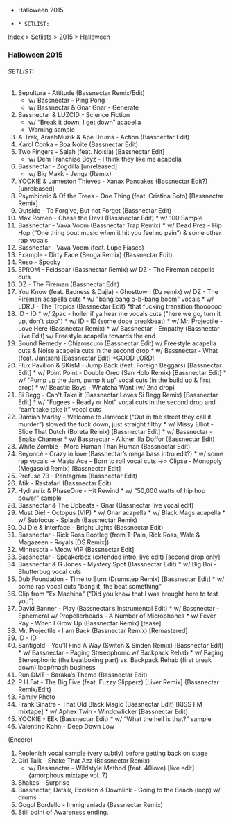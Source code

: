   * Halloween 2015
  *     * SETLIST:

[Index](https://www.reddit.com/r/bassnectar/wiki/index) >
[Setlists](https://www.reddit.com/r/bassnectar/wiki/interactive/setlists) >
[2015](https://www.reddit.com/r/bassnectar/wiki/interactive/setlists/2015) >
Halloween

### Halloween 2015

###### SETLIST:

  1. Sepultura - Attitude (Bassnectar Remix/Edit) 
     * w/ Bassnectar - Ping Pong
     * w/ Bassnectar & Gnar Gnar - Generate
  2. Bassnectar & LUZCID - Science Fiction 
     * w/ “Break it down, I get down” acapella
     * Warning sample
  3. A-Trak, AraabMuzik & Ape Drums - Action (Bassnectar Edit)
  4. Karol Conka - Boa Noite (Bassnectar Edit)
  5. Two Fingers - Salah (feat. Noisia) [Bassnectar Edit] 
     * w/ Dem Franchise Boyz - I think they like me acapella
  6. Bassnectar - Zogdilla [unreleased] 
     * w/ Big Makk - Jenga (Remix)
  7. YOOK!E & Jameston Thieves - Xanax Pancakes (Bassnectar Edit?)[unreleased]
  8. Psymbionic & Of the Trees - One Thing (feat. Cristina Soto) [Bassnectar Remix]
  9. Outside - To Forgive, But not Forget (Bassnectar Edit)
  10. Max Romeo - Chase the Devil (Bassnectar Edit) 
     * w/ 100 Sample
  11. Bassnectar - Vava Voom (Bassnectar Trap Remix) 
     * w/ Dead Prez - Hip Hop (“One thing bout music when it hit you feel no pain”) & some other rap vocals
  12. Bassnectar - Vava Voom (feat. Lupe Fiasco)
  13. Example - Dirty Face (Benga Remix) (Bassnectar Edit)
  14. Reso - Spooky
  15. EPROM - Feldspar (Bassnectar Remix) w/ DZ - The Fireman acapella cuts
  16. DZ - The Fireman (Bassnectar Edit)
  17. You Know (feat. Badness & Dajla) - Ghosttown (Dz remix) w/ DZ - The Fireman acapella cuts 
     * w/ "bang bang b-b-bang boom" vocals
     * w/ LDRU - The Tropics (Bassnectar Edit) *that fucking transition thoooooo
  18. ID - ID 
     * w/ 2pac - holler if ya hear me vocals cuts ("here we go, turn it up, don't stop")
     * w/ ID - ID (some dope breakbeat)
     * w/ Mr. Projectile - Love Here (Bassnectar Remix)
     * w/ Bassnectar - Empathy (Bassnectar Live Edit) w/ Freestyle acapella towards the end
  19. Sound Remedy - Chiaroscuro (Bassnectar Edit) w/ Freestyle acapella cuts & Noise acapella cuts in the second drop 
     * w/ Bassnectar - What (feat. Jantsen) [Bassnectar Edit] *GOOD LORD!
  20. Flux Pavilion & SKisM - Jump Back (feat. Foreign Beggars) [Bassnectar Edit] 
     * w/ Point Point - Double Oreo (San Holo Remix) [Bassnectar Edit] 
     * w/ "Pump up the Jam, pump it up” vocal cuts (in the build up & first drop)
     * w/ Beastie Boys - Whatcha Want (w/ 2nd drop)
  21. Si Begg - Can't Take it (Bassnectar Loves Si Begg Remix) [Bassnectar Edit] 
     * w/ “Fugees - Ready or Not” vocal cuts in the second drop and “can’t take take it” vocal cuts
  22. Damian Marley - Welcome to Jamrock (“Out in the street they call it murder”) slowed the fuck down, just straight filthy 
     * w/ Missy Elliot - Slide That Dutch (Boreta Remix) [Bassnectar Edit]
     * w/ Bassnectar - Snake Charmer
     * w/ Bassnectar - Alkher Illa Doffor (Bassnectar Edit)
  23. White Zombie - More Human Than Human (Bassnectar Edit)
  24. Beyoncé - Crazy in love (Bassnectar’s mega bass intro edit?) 
     * w/ some rap vocals -> Masta Ace - Born to roll vocal cuts ->> Clipse - Monopoly (Megasoid Remix) [Bassnectar Edit]
  25. Prefuse 73 - Pentagram (Bassnectar Edit)
  26. Atik - Rastafari (Bassnectar Edit)
  27. Hydraulix & PhaseOne - Hit Rewind 
     * w/ "50,000 watts of hip hop power" sample
  28. Bassnectar & The Upbeats - Gnar (Bassnectar live vocal edit)
  29. Must Die! - Octopus (VIP) 
     * w/ Gnar acapella 
     * w/ Black Mags acapella
     * w/ Subfocus - Splash (Bassnectar Remix)
  30. DJ Die & Interface - Bright Lights (Bassnectar Edit)
  31. Bassnectar - Rick Ross Bootleg (from T-Pain, Rick Ross, Wale & Magazeen - Royals [DS Remix])
  32. Minnesota - Meow VIP (Bassnectar Edit]
  33. Bassnectar - Speakerbox (extended intro, live edit) [second drop only]
  34. Bassnectar & G Jones - Mystery Spot (Bassnectar Edit) 
     * w/ Big Boi - Shutterbug vocal cuts
  35. Dub Foundation - Time to Burn (Drumstep Remix) [Bassnectar Edit] 
     * w/ some rap vocal cuts “bang it, the beat something”
  36. Clip from "Ex Machina" (“Did you know that I was brought here to test you”)
  37. David Banner - Play (Bassnectar’s Instrumental Edit) 
     * w/ Bassnectar - Ephemeral w/ Propellerheads - A Number of Microphones
     * w/ Fever Ray - When I Grow Up (Bassnectar Remix) [tease]
  38. Mr. Projectile - I am Back (Bassnectar Remix) [Remastered]
  39. ID - ID
  40. Santigold - You’ll Find A Way (Switch & Sinden Remix) [Bassnectar Edit] 
     * w/ Bassnectar - Paging Stereophonic w/ Backpack Rehab
     * w/ Paging Stereophonic (the beatboxing part) vs. Backpack Rehab (first break down) loop/mash business
  41. Run DMT - Baraka’s Theme (Bassnectar Edit)
  42. P.H.Fat - The Big Five (feat. Fuzzy Slipperz) [Liver Remix] {Bassnectar Remix/Edit}
  43. Family Photo
  44. Frank Sinatra - That Old Black Magic (Bassnectar Edit) [KISS FM mixtape] 
     * w/ Aphex Twin - Windowlicker [Bassnectar Edit]
  45. YOOK!E - EEk (Bassnectar Edit) 
     * w/ “What the hell is that?” sample
  46. Valentino Kahn - Deep Down Low

(Encore)

  1. Replenish vocal sample (very subtly) before getting back on stage
  2. Girl Talk - Shake That Azz (Bassnectar Remix) 
     * w/ Bassnectar - Wildstyle Method (feat. 40love) [live edit] {amorphous mixtape vol. 7}
  3. Shakes - Surprise
  4. Bassnectar, Datsik, Excision & Downlink - Going to the Beach (loop) w/ drums
  5. Gogol Bordello - Immigraniada (Bassnectar Remix)
  6. Still point of Awareness ending.

